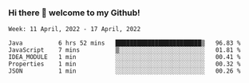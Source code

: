 ### Hi there 👋 welcome to my Github! 

<!--START_SECTION:waka-->
```text
Week: 11 April, 2022 - 17 April, 2022

Java          6 hrs 52 mins   ████████████████████████▒   96.83 % 
JavaScript    7 mins          ▒░░░░░░░░░░░░░░░░░░░░░░░░   01.81 % 
IDEA_MODULE   1 min           ░░░░░░░░░░░░░░░░░░░░░░░░░   00.41 % 
Properties    1 min           ░░░░░░░░░░░░░░░░░░░░░░░░░   00.32 % 
JSON          1 min           ░░░░░░░░░░░░░░░░░░░░░░░░░   00.26 % 
```
<!--END_SECTION:waka-->
